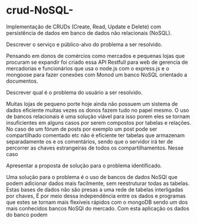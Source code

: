 # crud-NoSQL-
 Implementação de CRUDs (Create, Read, Update e Delete) com persistência de dados em banco de dados não relacionais (NoSQL). 

Descrever o serviço e público-alvo do problema a ser resolvido. 
 
Pensando em donos de comércios como mercados e pequenas lojas que procuram se expandir foi criado essa API Restfull para web de gerencia de mercadorias e funcionários que usa o node.js com o express.js e o mongoose para fazer conexões com Monod um banco NoSQL orientado a documentos.


 Descrever qual é o problema do usuário a ser resolvido. 
 
Muitas lojas de pequeno porte hoje ainda não possuem um sistema de dados eficiente muitas vezes os donos fazem tudo no papel mesmo. O uso de bancos relacionais é uma solução viável para isso porem eles se tornam insuficientes em alguns casos por serem compostos por tabelas e relações. 
No caso de um fórum de posts por exemplo um post pode ser compartilhado comentado etc não é eficiente ter tabelas que armazenam separadamente os e os comentários, sendo que o servidor irá ter de percorrer as chaves estrangeiras de todos os compartilhamentos. Nesse caso 


 Apresentar a proposta de solução para o problema identificado. 
 
Uma solução para o problema é o uso de bancos de dados NoSQl que podem adicionar dados mais facilmente, sem reestruturar todas as tabelas. Estas bases de dados não são presas a uma rede de tabelas interligadas por chaves, 
É por meio dessa independência entre os dados e programas que estes se tornam mais flexíveis rápidos com o mongoDB sendo um dos mais conhecidos bancos NoSQl do mercado. Com esta aplicação os dados do banco podem 

